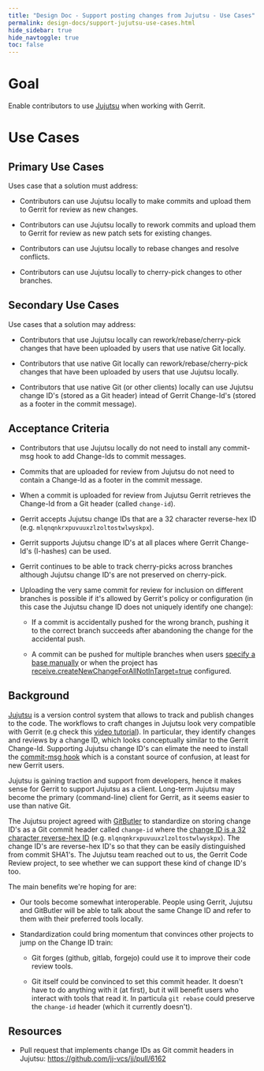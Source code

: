 ```yaml
---
title: "Design Doc - Support posting changes from Jujutsu - Use Cases"
permalink: design-docs/support-jujutsu-use-cases.html
hide_sidebar: true
hide_navtoggle: true
toc: false
---
```


# Goal

Enable contributors to use [Jujutsu](#background) when working with Gerrit.

# Use Cases

## <a id="primary"> Primary Use Cases

Uses case that a solution must address:

* Contributors can use Jujutsu locally to make commits and upload them to Gerrit
  for review as new changes.

* Contributors can use Jujutsu locally to rework commits and upload them to
  Gerrit for review as new patch sets for existing changes.

* Contributors can use Jujutsu locally to rebase changes and resolve conflicts.

* Contributors can use Jujutsu locally to cherry-pick changes to other branches.

## <a id="secondary"> Secondary Use Cases

Use cases that a solution may address:

* Contributors that use Jujutsu locally can rework/rebase/cherry-pick changes
  that have been uploaded by users that use native Git locally.

* Contributors that use native Git locally can rework/rebase/cherry-pick changes
  that have been uploaded by users that use Jujutsu locally.

* Contributors that use native Git (or other clients) locally can use Jujutsu
  change ID's (stored as a Git header) intead of Gerrit Change-Id's (stored as a
  footer in the commit message).

## <a id="acceptance-criteria"> Acceptance Criteria

* Contributors that use Jujutsu locally do not need to install any commit-msg
  hook to add Change-Ids to commit messages.

* Commits that are uploaded for review from Jujutsu do not need to contain a
  Change-Id as a footer in the commit message.

* When a commit is uploaded for review from Jujutsu Gerrit retrieves the
  Change-Id from a Git header (called `change-id`).

* Gerrit accepts Jujutsu change IDs that are a 32 character reverse-hex ID (e.g.
  `mlqnqnkrxpuvuuxzlzoltostwlwyskpx`).

* Gerrit supports Jujutsu change ID's at all places where Gerrit Change-Id's
  (I-hashes) can be used.

* Gerrit continues to be able to track cherry-picks across branches although
  Jujutsu change ID's are not preserved on cherry-pick.

* Uploading the very same commit for review for inclusion on different branches
  is possible if it's allowed by Gerrit's policy or configuration (in this case
  the Jujutsu change ID does not uniquely identify one change):

  * If a commit is accidentally pushed for the wrong branch, pushing it to the
    correct branch succeeds after abandoning the change for the accidental push.

  * A commit can be pushed for multiple branches when users
    [specify a base manually](https://gerrit-review.googlesource.com/Documentation/user-upload.html#base)
    or when the project has
    [receive.createNewChangeForAllNotInTarget=true](https://gerrit-review.googlesource.com/Documentation/config-project-config.html#receive.createNewChangeForAllNotInTarget)
    configured.

## <a id="background"> Background

[Jujutsu](https://github.com/jj-vcs/jj?tab=readme-ov-file#jujutsua-version-control-system)
is a version control system that allows to track and publish changes to the
code. The workflows to craft changes in Jujutsu look very compatible with
Gerrit (e.g check this
[video tutorial](https://www.youtube.com/watch?v=dwyMlLYIrPk)). In particular,
they identify changes and reviews by a change ID, which looks conceptually
similar to the Gerrit Change-Id. Supporting Jujutsu change ID's can elimate the
need to install the
[commit-msg hook](https://gerrit-review.googlesource.com/Documentation/cmd-hook-commit-msg.html)
which is a constant source of confusion, at least for new Gerrit users.

Jujutsu is gaining traction and support from developers, hence it makes sense
for Gerrit to support Jujutsu as a client. Long-term Jujutsu may become the
primary (command-line) client for Gerrit, as it seems easier to use than native
Git.

The Jujutsu project agreed with [GitButler](http://gitbutler.com/) to
standardize on storing change ID's as a Git commit header called `change-id`
where the [change ID is a 32 character reverse-hex
ID](https://jj-vcs.github.io/jj/latest/glossary/#change-id) (e.g.
`mlqnqnkrxpuvuuxzlzoltostwlwyskpx`). The change ID's are reverse-hex ID's so
that they can be easily distinguished from commit SHA1's. The Jujutsu team
reached out to us, the Gerrit Code Review project, to see whether we can support
these kind of change ID's too.

The main benefits we're hoping for are:

* Our tools become somewhat interoperable. People using Gerrit, Jujutsu and
  GitButler will be able to talk about the same Change ID and refer to them with
  their preferred tools locally.

* Standardization could bring momentum that convinces other projects to jump on
  the Change ID train:

  * Git forges (github, gitlab, forgejo) could use it to improve their code
    review tools.

  * Git itself could be convinced to set this commit header. It doesn't have to
    do anything with it (at first), but it will benefit users who interact with
    tools that read it. In particula `git rebase` could preserve the `change-id`
    header (which it currently doesn't).

## <a id="resources"> Resources

* Pull request that implements change IDs as Git commit headers in Jujutsu:
  https://github.com/jj-vcs/jj/pull/6162

